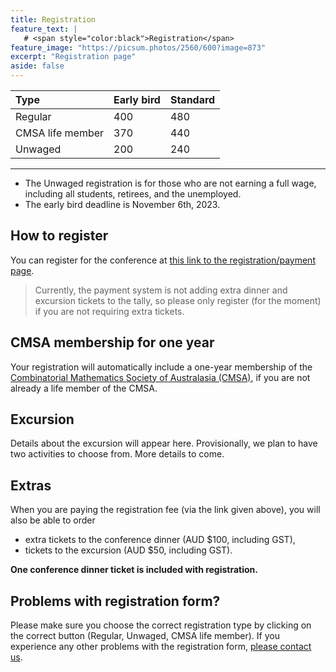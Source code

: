 ```yaml
---
title: Registration
feature_text: |
   # <span style="color:black">Registration</span>
feature_image: "https://picsum.photos/2560/600?image=873"
excerpt: "Registration page"
aside: false
---
```


| Type | Early bird | Standard |
| :--- | :--- | :--- |
| Regular |  400 | 480 |
| CMSA life member | 370 | 440 |
| Unwaged | 200 | 240 | 

---

- The Unwaged registration is for those who are not earning a full wage, including all students, retirees, and the unemployed.
- The early bird deadline is November 6th, 2023.

## How to register

You can register for the conference at [this link to the registration/payment page](https://payments.uwa.edu.au/45AACRegistration).

> Currently, the payment system is not adding extra dinner and excursion tickets to the tally, so please only register (for the moment) if you are not requiring extra tickets.

## CMSA membership for one year

Your registration will automatically include a one-year membership of the [Combinatorial Mathematics Society of Australasia (CMSA)](http://combinatorics-australasia.org/), if you are not already a life member of the CMSA.

## Excursion

Details about the excursion will appear here. Provisionally, we plan to have two activities to choose from. More details to come.

## Extras

When you are paying the registration fee (via the link given above), you will also be able to order

- extra tickets to the conference dinner (AUD $100, including GST),
- tickets to the excursion (AUD $50, including GST).

**One conference dinner ticket is included with registration.**

## Problems with registration form?

Please make sure you choose the correct registration type by clicking on the correct button (Regular, Unwaged, CMSA life member). If you experience any other problems with the registration form, [please contact us](mailto:45accuwa@gmail.com).
